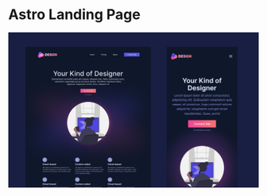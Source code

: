 # Astro Landing Page

[![click to see the live demo](screenshot.png "Astro Landing page")](https://dorkatzir.github.io/Astro-Landing-Page/)


